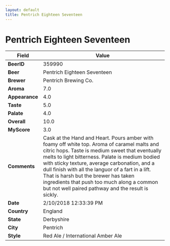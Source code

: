 ```yaml
---
layout: default
title: Pentrich Eighteen Seventeen
---
```


# Pentrich Eighteen Seventeen

| Field         | Value     |
|---------------|-----------|
| **BeerID** | 359990 |
| **Beer** | Pentrich Eighteen Seventeen |
| **Brewer** | Pentrich Brewing Co. |
| **Aroma** | 7.0 |
| **Appearance** | 4.0 |
| **Taste** | 5.0 |
| **Palate** | 4.0 |
| **Overall** | 10.0 |
| **MyScore** | 3.0 |
| **Comments** | Cask at the Hand and Heart. Pours amber with foamy off white top. Aroma of caramel malts and citric hops. Taste is medium sweet that eventually melts to light bitterness. Palate is medium bodied with sticky texture, average carbonation, and a dull finish with all the languor of a fart in a lift. That is harsh but the brewer has taken ingredients that push too much along a common but not well paired pathway and the result is sickly. |
| **Date** | 2/10/2018 12:33:39 PM |
| **Country** | England |
| **State** | Derbyshire |
| **City** | Pentrich |
| **Style** | Red Ale / International Amber Ale |
